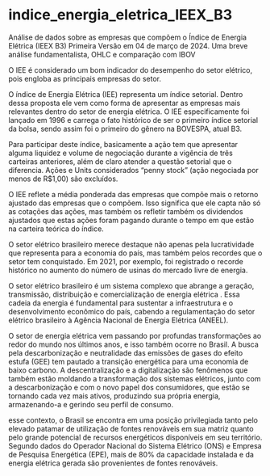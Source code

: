 # indice_energia_eletrica_IEEX_B3
Análise de dados sobre as empresas que compõem o Índice de Energia Elétrica (IEEX B3)
Primeira Versão em 04 de março de 2024. Uma breve análise fundamentalista, OHLC e comparação com IBOV

O IEE é considerado um bom indicador do desempenho do setor elétrico, pois engloba as principais empresas do setor.

O índice de Energia Elétrica (IEE) representa um índice setorial. Dentro dessa proposta ele vem como forma de apresentar as empresas mais relevantes dentro do setor de energia elétrica. O IEE especificamente foi lançado em 1996 e carrega o fato histórico de ser o primeiro índice setorial da bolsa, sendo assim foi o primeiro do gênero na BOVESPA, atual B3.   

Para participar deste índice, basicamente a ação tem que apresentar alguma liquidez e volume de negociação durante a vigência de três carteiras anteriores, além de claro atender a questão setorial que o diferencia. Ações e Units considerados “penny stock” (ação negociada por menos de R$1,00) são excluídos.

O IEE reflete a média ponderada das empresas que compõe mais o retorno ajustado das empresas que o compõem. Isso significa que ele capta não só as cotações das ações, mas também os refletir também os dividendos ajustados que estas ações foram pagando durante o tempo em que estão na carteira teórica do índice.

O setor elétrico brasileiro merece destaque não apenas pela lucratividade que representa para a economia do país, mas também pelos recordes que o setor tem conquistado. Em 2021, por exemplo, foi registrado o recorde histórico no aumento do número de usinas do mercado livre de energia.


O setor elétrico brasileiro é um sistema complexo que abrange a geração, transmissão, distribuição e comercialização de energia elétrica . Essa cadeia da energia é fundamental para sustentar a infraestrutura e o desenvolvimento econômico do país, cabendo a regulamentação do setor elétrico brasileiro à Agência Nacional de Energia Elétrica (ANEEL). 

O setor de energia elétrica vem passando por profundas transformações ao redor do mundo nos últimos anos, e isso também ocorre no Brasil. A busca pela descarbonização e neutralidade das emissões de gases do efeito estufa (GEE) tem pautado a transição energética para uma economia de baixo carbono. A descentralização e a digitalização são fenômenos que também estão moldando a transformação dos sistemas elétricos, junto com a descarbonização e com o novo papel dos consumidores, que estão se tornando cada vez mais ativos, produzindo sua própria energia, armazenando-a e gerindo seu perfil de consumo.

esse contexto, o Brasil se encontra em uma posição privilegiada tanto pelo elevado patamar de utilização de fontes renováveis em sua matriz quanto pelo grande potencial de recursos energéticos disponíveis em seu território. Segundo dados do Operador Nacional do Sistema Elétrico (ONS) e Empresa de Pesquisa Energética (EPE), mais de 80% da capacidade instalada e da energia elétrica gerada são provenientes de fontes renováveis. 
